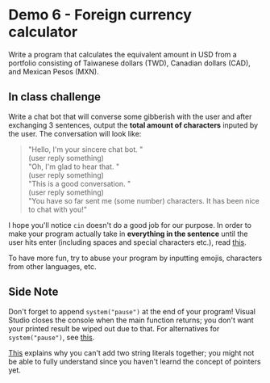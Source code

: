 # Demo 6 - Foreign currency calculator

Write a program that calculates the equivalent amount in USD from a portfolio consisting of Taiwanese dollars (TWD), Canadian dollars (CAD), and Mexican Pesos (MXN). 

## In class challenge
Write a chat bot that will converse some gibberish with the user and after exchanging 3 sentences, output the **total amount of characters** inputed by the user. The conversation will look like:

> "Hello, I'm your sincere chat bot. "<br />
(user reply something)<br />
"Oh, I'm glad to hear that. "<br />
(user reply something)<br />
"This is a good conversation. "<br />
(user reply something)<br />
"You have so far sent me (some number) characters. It has been nice to chat with you!"

I hope you'll notice ```cin``` doesn't do a good job for our purpose. In order to make your program actually take in **everything in the sentence** until the user hits enter (including spaces and special characters etc.), read [this](http://www.cplusplus.com/reference/string/string/getline/).

To have more fun, try to abuse your program by inputting emojis, characters from other languages, etc. 

## Side Note
Don't forget to append ```system("pause")``` at the end of your program! Visual Studio closes the console when the main function returns; you don't want your printed result be wiped out due to that. For alternatives for ```system("pause")```, see [this](http://www.cplusplus.com/forum/windows/55426/).

[This](http://www.cplusplus.com/forum/beginner/13507/) explains why you can't add two string literals together; you might not be able to fully understand since you haven't learnd the concept of pointers yet. 
